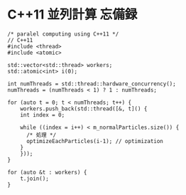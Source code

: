 # C++11 並列計算 忘備録

    /* paralel computing using C++11 */
    // C++11
    #include <thread>
    #include <atomic>
    
    std::vector<std::thread> workers;
    std::atomic<int> i(0);

    int numThreads = std::thread::hardware_concurrency();
    numThreads = (numThreads < 1) ? 1 : numThreads;

    for (auto t = 0; t < numThreads; t++) {
    	workers.push_back(std::thread([&, t]() {
    	int index = 0;

    	while ((index = i++) < m_normalParticles.size()) {
          /* 処理 */
          optimizeEachParticles(i-1); // optimization
    	}
    	}));
    }

    for (auto &t : workers) {
    	t.join();
    }
